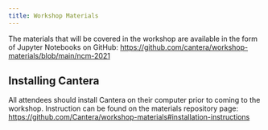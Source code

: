 ```yaml
---
title: Workshop Materials
---
```


The materials that will be covered in the workshop are available in the form of Jupyter Notebooks on GitHub: <https://github.com/cantera/workshop-materials/blob/main/ncm-2021>

## Installing Cantera

All attendees should install Cantera on their computer prior to coming to the workshop. Instruction can be found on the materials repository page: <https://github.com/Cantera/workshop-materials#installation-instructions>
